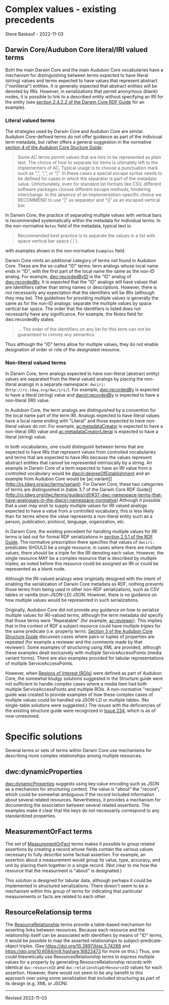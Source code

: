 # Complex values - existing precedents

Steve Baskauf - 2022-11-03

## Darwin Core/Audubon Core literal/IRI valued terms

Both the main Darwin Core and the main Audubon Core vocabularies have a mechanism for distinguishing between terms expected to have literal (string) values and terms expected to have values that represent abstract ("nonliteral") entities. It is generally expected that abstract entities will be denoted by IRIs. However, in serializations that permit anonymous (blank) nodes, it is possible to link to a described entity without specifying an IRI for the entity (see [section 2.4.2.2 of the Darwin Core RDF Guide](http://rs.tdwg.org/dwc/terms/guides/rdf/#2422-objects-which-are-blank-anonymous-nodes-non-normative) for an example).

### Literal valued terms

The strategies used by Darwin Core and Audubon Core are similar. Audubon Core-defined terms do not offer guidance as part of the indivicual term metadata, but rather offers a general suggestion in the normative [section 4 of the Audubon Core Stucture Guide](http://rs.tdwg.org/ac/doc/structure/#4-lists-of-plain-text-values): 

>Some AC terms permit values that are lists to be represented as plain text. The choice of how to separate list items is ultimately left to the implementers of AC. Typical usage is to choose a punctuation mark such as “,”, “;”, or “|”. In these cases a special escape syntax needs to be defined for cases in which the separator is part of the metadata value. Unfortunately, even for standard list formats like CSV, different software packages choose different escape methods, hindering interchange. In the absence of an implementation-specific choice we RECOMMEND to use “|” as separator and “\\|” as an escaped vertical bar.

In Darwin Core, the practice of separating multiple values with vertical bars is recommended systematically within the metadata for individual terms. In the non-normative `Notes` field of the metadata, typical text is:

>Recommended best practice is to separate the values in a list with space vertical bar space ( | ).

with examples shown in the non-normative `Examples` field.

Darwin Core mints an additional category of terms not found in Audubon Core. These are the so-called "ID" terms: term analogs whose local name ends in "ID", with the first part of the local name the same as the non-ID analog. For example, [dwc:recordedByID](http://rs.tdwg.org/dwc/terms/recordedByID) is the "ID" analog of [dwc:recordedBy](http://rs.tdwg.org/dwc/terms/recordedBy). It is expected that the "ID" analogs will have values that are identifiers rather than string names or descriptions. However, there is not necessarily any expectation that the identifiers will be IRIs (although they may be). The guidelines for providing multiple values is generally the same as for the non-ID analogs: separate the multiple values by space vertical bar space. The order that the identifiers is listed does not necessarily have any significance. For example, the Notes field for dwc:recordedBy states:

>...  The order of the identifiers on any list for this term can not be guaranteed to convey any semantics.

Thus although the "ID" terms allow for multiple values, they do not enable designation of order or role of the designated resource.

### Non-literal valued terms

In Darwin Core, term analogs expected to have non-literal (abstract entity) values are separated from the literal valued analogs by placing the non-literal analogs in a separate namespace: `dwciri:` (`http://rs.tdwg.org/dwc/iri/`). For example, [dwc:recordedBy](http://rs.tdwg.org/dwc/terms/recordedBy) is expected to have a literal (string) value and [dwciri:recordedBy](http://rs.tdwg.org/dwc/iri/recordedBy) is expected to have a non-literal (IRI) value.

In Audubon Core, the term analogs are distinguished by a convention for the local name part of the term IRI. Analogs expected to have literal values have a local name ending with "Literal" and those expected to have non-literal values do not. For example, [ac:metadataCreator](http://rs.tdwg.org/ac/terms/metadataCreator) is expected to have a non-literal (IRI) value and [ac:metadataCreatorLiteral](http://rs.tdwg.org/ac/terms/metadataCreatorLiteral) is expected to have a literal (string) value.

In both vocabularies, one could distinguish between terms that are expected to have IRIs that represent values from controlled vocabularies and terms that are expected to have IRIs because the values represent abstract entities that cannot be represented intrinsically by a string. An example in Darwin Core of a term expected to have an IRI value from a controlled vocabulary would be [dwciri:degreeOfEstablishment](http://rs.tdwg.org/dwc/iri/degreeOfEstablishment) and an example from Audubon Core would be [ac:variant]](http://rs.tdwg.org/ac/terms/variant). For Darwin Core, these two categories of terms are distinguished in [table 3.7 of the Darwin Core RDF Guide]](http://rs.tdwg.org/dwc/terms/guides/rdf/#37-dwc-namespace-terms-that-have-analogues-in-the-dwciri-namespace-normative) Although it possible that a user may wish to supply multiple values for IRI valued analogs expected to have a value from a controlled vocabulary, this is less likely than for terms where the value represents a non-literal entity such as a person, publication, protocol, language, organization, etc. 

In Darwin Core, the existing precedent for handling multiple values for IRI terms is laid out for formal RDF serializations in [section 2.5.1 of the RDF Guide](http://rs.tdwg.org/dwc/terms/guides/rdf/#251-definition-of-dwciri-terms-normative). The normative prescription there specifies that values of `dwciri:` predicates SHOULD be a single resource; in cases where there are multiple values, there should be a triple for the IRI denoting each value. However, the single resource MAY be a complex resource that is described by multiple triples; as noted before this resource could be assigned an IRI or could be represented as a blank node. 

Although the IRI-valued analogs were originially designed with the intent of enabling the serialization of Darwin Core metadata as RDF, nothing prevents those terms from being used in other non-RDF serializations, such as CSV tables or vanilla (non-JSON-LD) JSON. However, there is no guidance on how multiple values would be represented in such serializations. 

Originally, Audubon Core did not provide any guidance on how to serialize multiple values for IRI-valued terms, although the term metadata did specify that those terms were "Repeatable" (for example, [ac:reviewer](http://rs.tdwg.org/ac/terms/reviewer)). This implies that in the context of RDF a subject resource could have multiple triples for the same predicate (i.e. property term). [Section 3 of the Audubon Core Structure Guide](http://rs.tdwg.org/ac/doc/structure/#3-multiplicity-and-cardinality) discusses cases where pairs or tuples of properties are repeated (for example a reviewer and the comments made by that reviewer). Some examples of structuring using XML are provided, although these examples dealt exclusively with multiple ServiceAccessPoints (media variant forms). There are also examples provided for tabular representations of multiple ServiceAccessPoints. 

However, when [Regions of Interest (ROIs)](https://ac.tdwg.org/termlist/#711-region-of-interest-vocabulary) were defined as part of Audubon Core, the somewhat kludgy solutions suggested in the Structure guide were not sufficient to handle complex cases where a media item had both multiple ServiceAccessPoints and multiple ROIs. A non-normative "recipes" guide was created to provide examples of how these complex cases of multiple values could be handled via JSON-LD or multiple tables. (No single-table solutions were suggested.) The issues with the deficiencies of the existing structure guide were recognized in [Issue 234](https://github.com/tdwg/ac/issues/234), which is as of now unresolved.

# Specific solutions

Several terms or sets of terms within Darwin Core use mechanisms for describing more complex relationships among multiple resources.

## dwc:dynamicProperties

[dwc:dynamicProperties](http://rs.tdwg.org/dwc/terms/dynamicProperties) suggests using key:value encoding such as JSON as a mechanism for structuring content. The value is "about" the "record", which could be somewhat ambiguous if the record included information about several related resources. Nevertheless, it provides a mechanism for documenting the association between several related assertions. The examples make it clear that the keys do not necessarily correspond to any standardized properties.

## MeasurementOrFact terms

The set of [MeasurementOrFact](https://dwc.tdwg.org/terms/#measurementorfact) terms makes it possible to group related assertions by creating a record whose fields contain the various values necessary to fully describe some factual assertion. For example, an assertion about a measurement would group its value, type, accuracy, and unit by placing them together in a single record. (Not clear to me how the resource that the measurment is "about" is designated.) 

This solution is designed for tabular data, although perhaps it could be implemented in structured serializations. There doesn't seem to be a mechanism within this group of terms for indicating that particular measurements or facts are related to each other. 

## ResourceRelationsip terms

The [ResourceRelationship](https://dwc.tdwg.org/terms/#resourcerelationship) terms provide a table-based mechanism for asserting links between resources. Because each resource and the relationship itself can be associated with identifiers by means of "ID" terms, it would be possible to map the asserted relationships to subject-predicate-object triples. (See https://doi.org/10.3897/biss.5.74266 and https://doi.org/10.6084/m9.figshare.16823473 for more on this.) Thus, one could theoretically use ResourcesRelationship terms to express multiple values for a property by generating ResourceRelationship records with identical `dwc:resourceID` and `dwc:relationshipOrResourceID` values for each assertion. However, there would not seem to be any benefit to this approach over using some serialization that included structuring as part of its design (e.g. XML or JSON).

----
Revised 2022-11-03
